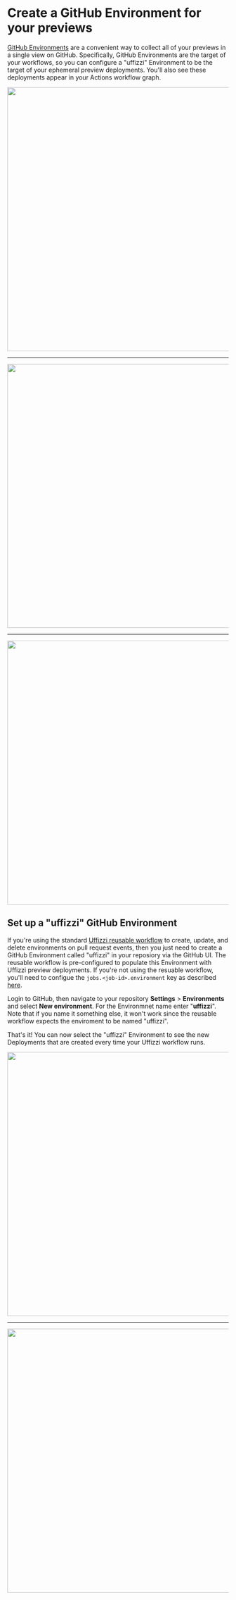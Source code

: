 # Create a GitHub Environment for your previews 
[GitHub Environments](https://docs.github.com/en/actions/deployment/targeting-different-environments/using-environments-for-deployment) are a convenient way to collect all of your previews in a single view on GitHub. Specifically, GitHub Environments are the target of your workflows, so you can configure a "uffizzi" Environment to be the target of your ephemeral preview deployments. You'll also see these deployments appear in your Actions workflow graph.

<img src="../../assets/images/github-environments.webp" width="600">
<hr>
<img src="../../assets/images/github-environments-2.webp" width="600">
<hr>
<img src="../../assets/images/github-environments-5.webp" width="600">

## Set up a "uffizzi" GitHub Environment
If you're using the standard [Uffizzi reusable workflow](https://github.com/marketplace/actions/preview-environments) to create, update, and delete environments on pull request events, then you just need to create a GitHub Environment called "uffizzi" in your reposiory via the GitHub UI. The reusable workflow is pre-configured to populate this Environment with Uffizzi preview deployments. If you're not using the resuable workflow, you'll need to configue the `jobs.<job-id>.environment` key as described [here](https://docs.github.com/en/actions/deployment/targeting-different-environments/using-environments-for-deployment#using-an-environment).

Login to GitHub, then navigate to your repository **Settings** > **Environments** and select **New environment**. For the Environmnet name enter "**uffizzi**". Note that if you name it something else, it won't work since the reusable workflow expects the enviroment to be named "uffizzi".

That's it! You can now select the "uffizzi" Environment to see the new Deployments that are created every time your Uffizzi workflow runs.

<img src="../../assets/images/github-environments-3.webp" width="600">
<hr>
<img src="../../assets/images/github-environments-4.webp" width="600">
